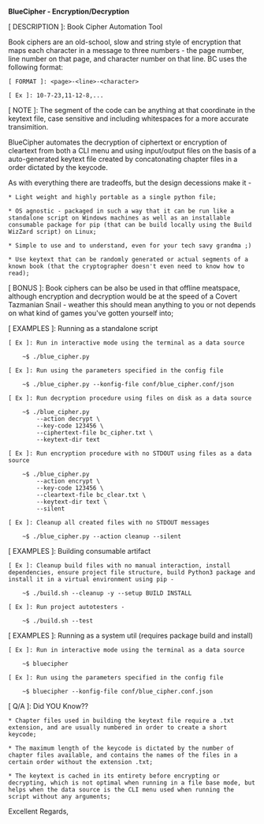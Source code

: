 **BlueCipher - Encryption/Decryption**

[ DESCRIPTION ]: Book Cipher Automation Tool

Book ciphers are an old-school, slow and string style of encryption that maps each character in a message to three numbers - the page number, line number on that page, and character number on that line. BC uses the following format:

    [ FORMAT ]: <page>-<line>-<character>

    [ Ex ]: 10-7-23,11-12-8,...

[ NOTE ]: The <character> segment of the code can be anything at that coordinate in the keytext file, case sensitive and including whitespaces for a more accurate transimition.

BlueCipher automates the decryption of ciphertext or encryption of cleartext from both a CLI menu and using input/output files on the basis of a auto-generated keytext file created by concatonating chapter files in a order dictated by the keycode.

As with everything there are tradeoffs, but the design decessions make it -

    * Light weight and highly portable as a single python file;

    * OS agnostic - packaged in such a way that it can be run like a standalone script on Windows machines as well as an installable consumable package for pip (that can be build locally using the Build WizZard script) on Linux;

    * Simple to use and to understand, even for your tech savy grandma ;)

    * Use keytext that can be randomly generated or actual segments of a known book (that the cryptographer doesn't even need to know how to read);

[ BONUS ]: Book ciphers can be also be used in that offline meatspace, although encryption and decryption would be at the speed of a Covert Tazmanian Snail - weather this should mean anything to you or not depends on what kind of games you've gotten yourself into;

[ EXAMPLES ]: Running as a standalone script

    [ Ex ]: Run in interactive mode using the terminal as a data source

        ~$ ./blue_cipher.py

    [ Ex ]: Run using the parameters specified in the config file

        ~$ ./blue_cipher.py --konfig-file conf/blue_cipher.conf/json

    [ Ex ]: Run decryption procedure using files on disk as a data source

        ~$ ./blue_cipher.py
            --action decrypt \
            --key-code 123456 \
            --ciphertext-file bc_cipher.txt \
            --keytext-dir text

    [ Ex ]: Run encryption procedure with no STDOUT using files as a data source

        ~$ ./blue_cipher.py
            --action encrypt \
            --key-code 123456 \
            --cleartext-file bc_clear.txt \
            --keytext-dir text \
            --silent

    [ Ex ]: Cleanup all created files with no STDOUT messages

        ~$ ./blue_cipher.py --action cleanup --silent

[ EXAMPLES ]: Building consumable artifact

    [ Ex ]: Cleanup build files with no manual interaction, install dependencies, ensure project file structure, build Python3 package and install it in a virtual environment using pip -

        ~$ ./build.sh --cleanup -y --setup BUILD INSTALL

    [ Ex ]: Run project autotesters -

        ~$ ./build.sh --test

[ EXAMPLES ]: Running as a system util (requires package build and install)

    [ Ex ]: Run in interactive mode using the terminal as a data source

        ~$ bluecipher

    [ Ex ]: Run using the parameters specified in the config file

        ~$ bluecipher --konfig-file conf/blue_cipher.conf.json

[ Q/A ]: Did YOU Know??

    * Chapter files used in building the keytext file require a .txt extension, and are usually numbered in order to create a short keycode;

    * The maximum length of the keycode is dictated by the number of chapter files available, and contains the names of the files in a certain order without the extension .txt;

    * The keytext is cached in its entirety before encrypting or decrypting, which is not optimal when running in a file base mode, but helps when the data source is the CLI menu used when running the script without any arguments;


Excellent Regards,

